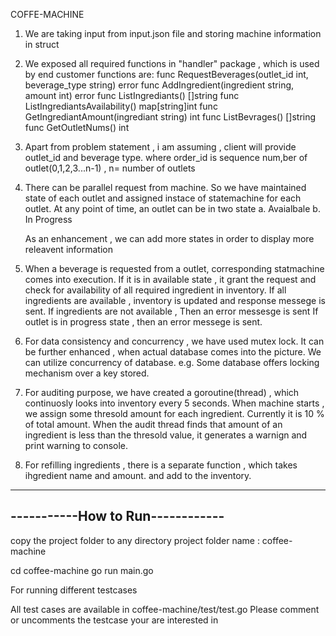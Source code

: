 COFFE-MACHINE 


1. We are taking input from input.json file and storing machine information in struct
2. We exposed all required functions in "handler" package , which is used by end customer
    functions are:
    func RequestBeverages(outlet_id int, beverage_type string) error
    func AddIngredient(ingredient string, amount int) error
    func ListIngrediants() []string
    func ListIngrediantsAvailability() map[string]int
    func GetIngrediantAmount(ingrediant string) int
    func ListBevrages() []string
    func GetOutletNums() int

3. Apart from problem statement , i am assuming , client will provide outlet_id and beverage type.
    where order_id is sequence num,ber of outlet(0,1,2,3...n-1) , n= number of outlets

4. There can be parallel request from machine. 
    So we have maintained state of each outlet and assigned instace of statemachine for each outlet.
    At any point of time, an outlet can be in two state 
    a. Avaialbale
    b. In Progress

    As an enhancement , we can add more states in order to display more releavent information

5. When a beverage is requested from a outlet, corresponding statmachine comes into execution.
    If it is in available state , it grant the request and check for availability of all required ingredient in inventory.
        If all ingredients are available , inventory is updated and response messege is sent.
        If ingredients are not available , Then an error messesge is sent
    If outlet is in progress state , then an error messege is sent.

6. For data consistency and concurrency , we have used mutex lock.
    It can be further enhanced , when actual database comes into the picture.
    We can utilize concurrency of database. e.g. Some database offers locking mechanism over a key stored.

7. For auditing purpose, we have created a goroutine(thread) , which continuosly looks into inventory every 5 seconds.
    When machine starts , we assign some thresold amount for each ingredient. Currently it is 10 % of total amount.
    When the audit thread finds that amount of an ingredient is less than the thresold value, it generates a warnign and print
    warning to console.

8. For refilling ingredients , there is a separate function , which takes ihgredient name and amount. and add to the inventory.

---------------------------------
-----------How to Run------------
---------------------------------

copy the project folder to any directory
project folder name : coffee-machine

cd coffee-machine
go run main.go 

For running different testcases

All test cases are available in coffee-machine/test/test.go
Please comment or uncomments the testcase your are interested in



